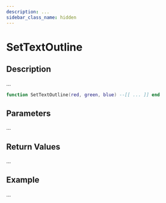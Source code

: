 ```yaml
---
description: ...
sidebar_class_name: hidden
---
```


# SetTextOutline

## Description

...

```lua
function SetTextOutline(red, green, blue) --[[ ... ]] end
```

## Parameters

...

## Return Values

...

## Example

...

